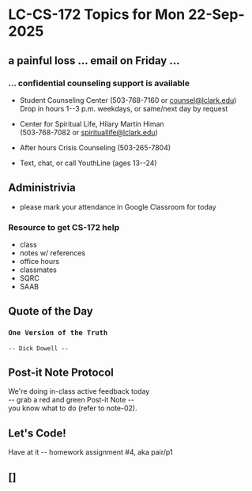 # LC-CS-172 Topics for Mon 22-Sep-2025

##  a painful loss ... email on Friday ...

### ... confidential counseling support is available

  * Student Counseling Center  (503-768-7160 or counsel@lclark.edu)  
    Drop in hours 1--3 p.m. weekdays, or same/next day by request

  * Center for Spiritual Life, Hilary Martin Himan  
    (503-768-7082 or spirituallife@lclark.edu)

  *	After hours Crisis Counseling (503-265-7804)

  *	Text, chat, or call YouthLine (ages 13--24)

## Administrivia

* please mark your attendance in Google Classroom for today

### Resource to get CS-172 help

* class
* notes w/ references
* office hours
* classmates
* SQRC
* SAAB

## Quote of the Day

### ``One Version of the Truth``

    -- Dick Dowell --

## Post-it Note Protocol

We're doing in-class active feedback today  
-- grab a red and green Post-it Note --  
you know what to do (refer to note-02).

## Let's Code!

Have at it -- homework assignment #4, aka pair/p1

## []
